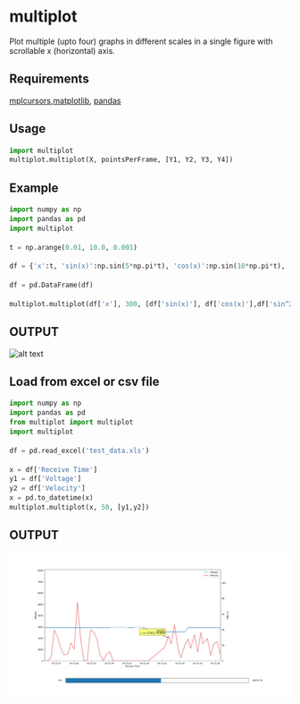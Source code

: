 # multiplot
Plot multiple (upto four) graphs in different scales in a single figure with scrollable x (horizontal) axis. 

## Requirements 
[mplcursors](https://mplcursors.readthedocs.io/en/stable/),[matplotlib](https://matplotlib.org), [pandas](https://pandas.pydata.org)

## Usage
```python
import multiplot
multiplot.multiplot(X, pointsPerFrame, [Y1, Y2, Y3, Y4])
```
## Example

```python
import numpy as np
import pandas as pd 
import multiplot

t = np.arange(0.01, 10.0, 0.001)

df = {'x':t, 'sin(x)':np.sin(5*np.pi*t), 'cos(x)':np.sin(10*np.pi*t), 'sin^2(x)':np.power(np.sin(15*np.pi*t),2), 'sinc(x)':np.sinc(5*np.pi*t)}

df = pd.DataFrame(df)

multiplot.multiplot(df['x'], 300, [df['sin(x)'], df['cos(x)'],df['sin^2(x)'],df['sinc(x)']])
```

## OUTPUT 

![alt text](https://github.com/orionfoysal/multiplot/blob/master/test.gif)


## Load from excel or csv file 
```python
import numpy as np 
import pandas as pd 
from multiplot import multiplot
import multiplot

df = pd.read_excel('test_data.xls')

x = df['Receive Time']
y1 = df['Voltage']
y2 = df['Velocity']
x = pd.to_datetime(x)
multiplot.multiplot(x, 50, [y1,y2])
```
## OUTPUT
![alt text](https://github.com/orionfoysal/multiplot/blob/master/3.png)
